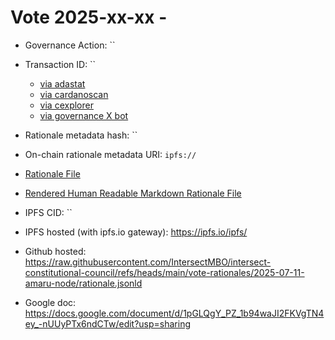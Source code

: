 
# Vote 2025-xx-xx - 

- Governance Action: ``

- Transaction ID: ``
  - [via adastat](https://adastat.net/transactions/)
  - [via cardanoscan](https://cardanoscan.io/vote/)
  - [via cexplorer](https://cexplorer.io/tx//governance#data)
  - [via governance X bot](https://x.com/GovActions/status/)

- Rationale metadata hash: ``
- On-chain rationale metadata URI: `ipfs://`

- [Rationale File](./rationale.jsonld)
- [Rendered Human Readable Markdown Rationale File](./rationale.jsonld.md)

- IPFS CID: ``
- IPFS hosted (with ipfs.io gateway): <https://ipfs.io/ipfs/>

- Github hosted: <https://raw.githubusercontent.com/IntersectMBO/intersect-constitutional-council/refs/heads/main/vote-rationales/2025-07-11-amaru-node/rationale.jsonld>
- Google doc: <https://docs.google.com/document/d/1pGLQgY_PZ_1b94waJI2FKVgTN4ey_-nUUyPTx6ndCTw/edit?usp=sharing>
